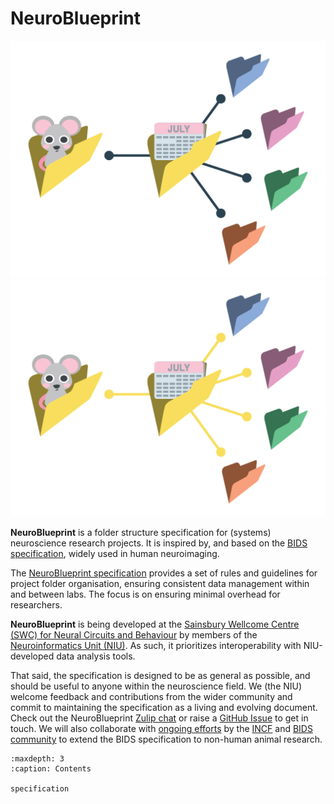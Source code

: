 # NeuroBlueprint

<img src="_static/NeuroBlueprint_logo-light_no-text.png" alt="NeuroBlueprint logo" class="only-light img-responsive"/>
<img src="_static/NeuroBlueprint_logo-dark_no-text.png" alt="NeuroBlueprint logo" class="only-dark img-responsive"/>

**NeuroBlueprint** is a folder structure specification for (systems) neuroscience research projects. It is inspired by, 
and based on the [BIDS specification](https://bids-specification.readthedocs.io/en/stable/), widely used in human neuroimaging.

The [NeuroBlueprint specification](specification.md) provides a set of rules and guidelines for project folder organisation, 
ensuring consistent data management within and between labs. The focus is on ensuring minimal overhead for researchers.

**NeuroBlueprint** is being developed at the [Sainsbury Wellcome Centre (SWC) for Neural Circuits and Behaviour](https://www.sainsburywellcome.org/) 
by members of the [Neuroinformatics Unit (NIU)](https://neuroinformatics.dev/). As such, it prioritizes interoperability with NIU-developed data analysis tools.

That said, the specification is designed to be as general as possible, and should be useful to anyone within the neuroscience field. 
We (the NIU) welcome feedback and contributions from the wider community and commit to maintaining the specification as a living and evolving document. 
Check out the NeuroBlueprint [Zulip chat](https://neuroinformatics.zulipchat.com/#narrow/stream/406000-NeuroBlueprint) or 
raise a [GitHub Issue](https://github.com/neuroinformatics-unit/NeuroBlueprint/issues) to get in touch. 
We will also collaborate with [ongoing efforts](https://github.com/INCF/neuroscience-data-structure) by the [INCF](https://www.incf.org/) 
and [BIDS community](https://bids.neuroimaging.io/) to extend the BIDS specification to non-human animal research.

```{toctree}
:maxdepth: 3
:caption: Contents

specification
```
